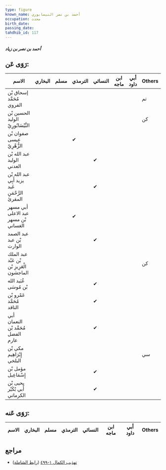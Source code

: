 ```yaml
---
type: figure
known_name: أحمد بن نصر النيسابوري
occupation: محدث
birth_date:
passing_date:
tahdhib_id: 117
---
```

##### أحمد بن نصر بن زياد

## رَوَى عَن:
| الاسم                                           | البخاري | مسلم | الترمذي | النسائي | ابن ماجه | أبي داود | Others |
| ----------------------------------------------- | ------- | ---- | ------- | ------- | -------- | -------- | ------ |
| إسحاق بْن مُحَمَّد الفروي                       |         |      |         |         |          |          | تم     |
| الحسين بْن الوليد النَّيْسَابُورِيّ             |         |      |         |         |          |          | كن     |
| صفوان بْن عيسى الزُّهْرِيّ                      |         |      | ✔       |         |          |          |        |
| عبد الله بْن الوليد العدني                      |         |      |         | ✔       |          |          |        |
| عبد الله بْن يزيد أَبِي عَبد الرَّحْمَنِ المقرئ |         |      |         | ✔       |          |          |        |
| أبي مسهر عبد الاعلى بْن مسهر الغساني            |         |      | ✔       |         |          |          |        |
| عبد الصمد بْن عبد الوارث                        |         |      |         | ✔       |          |          |        |
| عبد الملك بْن عَبْد الْعَزِيزِ بْن الماجشون     |         |      |         |         |          |          | كن     |
| عُبَيد الله بْن مُوسَى                          |         |      |         | ✔       |          |          |        |
| عَمْرو بْن مُحَمَّد الناقد                      |         |      |         | ✔       |          |          |        |
| أبي النعمان مُحَمَّد بْن الفضل عارم             |         |      |         | ✔       |          |          |        |
| مكي بْن إِبْرَاهِيم البلخي                      |         |      |         |         |          |          | سي     |
| مؤمل بْن إِسْمَاعِيل                            |         |      |         | ✔       |          |          |        |
| يحيى بْن أَبي بُكَيْر الكرماني                  |         |      |         | ✔       |          |          |        |
## رَوَى عَنه:
| الاسم | البخاري | مسلم | الترمذي | النسائي | ابن ماجه | أبي داود | Others |
| ----- | ------- | ---- | ------- | ------- | -------- | -------- | ------ |
## مراجع
- [تهذيب الكمال ١-٤٩٩](obsidian://open?vault=Tahdhib-al-Kamal&file=Figures/١١٧-أحمد%20بن%20نصر%20بن%20زياد) ([رابط الشاملة](https://shamela.ws/book/3722/498))